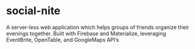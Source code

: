 # social-nite

A server-less web application which helps groups of friends organize their evenings together. Built with Firebase and Materialize, leveraging EventBrite, OpenTable, and GoogleMaps API’s
